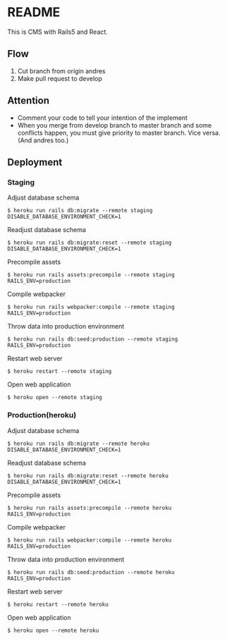 # README

This is CMS with Rails5 and React.

## Flow
1. Cut branch from origin andres
1. Make pull request to develop

## Attention
- Comment your code to tell your intention of the implement
- When you merge from develop branch to master branch and some conflicts happen, you must give priority to master branch. Vice versa. (And andres too.)

## Deployment
### Staging
Adjust database schema

```
$ heroku run rails db:migrate --remote staging DISABLE_DATABASE_ENVIRONMENT_CHECK=1
```

Readjust database schema

```
$ heroku run rails db:migrate:reset --remote staging DISABLE_DATABASE_ENVIRONMENT_CHECK=1
```

Precompile assets

```
$ heroku run rails assets:precompile --remote staging RAILS_ENV=production
```

Compile webpacker

```
$ heroku run rails webpacker:compile --remote staging RAILS_ENV=production
```

Throw data into production environment

```
$ heroku run rails db:seed:production --remote staging RAILS_ENV=production
```

Restart web server

```
$ heroku restart --remote staging
```

Open web application

```
$ heroku open --remote staging
```

### Production(heroku)
Adjust database schema

```
$ heroku run rails db:migrate --remote heroku DISABLE_DATABASE_ENVIRONMENT_CHECK=1
```

Readjust database schema

```
$ heroku run rails db:migrate:reset --remote heroku DISABLE_DATABASE_ENVIRONMENT_CHECK=1
```

Precompile assets

```
$ heroku run rails assets:precompile --remote heroku RAILS_ENV=production
```

Compile webpacker

```zsh:terminal
$ heroku run rails webpacker:compile --remote heroku RAILS_ENV=production
```

Throw data into production environment

```
$ heroku run rails db:seed:production --remote heroku RAILS_ENV=production
```

Restart web server

```
$ heroku restart --remote heroku
```

Open web application

```
$ heroku open --remote heroku
```
